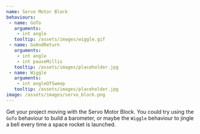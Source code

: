 ```yaml
---
name: Servo Motor Block
behaviours:
 - name: GoTo
   arguments:
    - int angle
   tooltip: /assets/images/wiggle.gif
 - name: GoAndReturn
   arguments:
    - int angle
    - int pauseMillis
   tooltip: /assets/images/placeholder.jpg
 - name: Wiggle
   arguments:
    - int angleOfSweep
   tooltip: /assets/images/placeholder.jpg
image: /assets/images/servo_block.png
---
```

Get your project moving with the Servo Motor Block. You could try using the `GoTo` behaviour to build a barometer, or maybe the `Wiggle` behaviour to jingle a bell every time a space rocket is launched.
